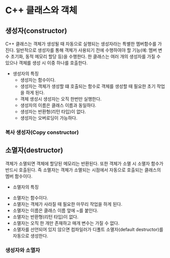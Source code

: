 # C++ 클래스와 객체 
 
 
 ## 생성자(constructor)
C++ 클래스는 객체가 생성될 때 자동으로 실행되는 생성자라는 특별한 멤버함수를 가진다. 일반적으로 생성자를 통해 
객체가 사용되기 전에 수행하여야 할 기능(예: 멤버 변수 초기화, 동적 메모리 할당 등)을 수행한다. 
한 클래스는 여러 개의 생성자를 가질 수 있으나 객체를 생성 시 이중 하나를 호출한다. 
 * 생성자의 특징
   + 생성자는 함수이다. 
   + 생성자는 객체가 생성할 떄 호출되는 함수로 객체를 생성할 때 필요한 초기 작업을 하게 된다. 
   + 객체 생성시 생성자는 오직 한번만 실행한다. 
   + 생성자의 이름은 클래스 이름과 동일하다. 
   + 생성자는 반환형(리턴 타입)이 없다.
   + 생성자는 오버로딩이 가능하다.
   
### 복사 생성자(Copy constructor)


   
   
 ## 소멸자(destructor)
 객체가 소멸되면 객체에 할당된 메모리는 반환된다. 또한 객체가 소멸 시 소멸자 함수가 반드시 호출된다.
 즉 소멸자는 객체가 소멸되는 시점에서 자동으로 호출되는 클래스의 멤버 함수이다.  
  * 소멸자의 특징
   + 소멸자는 함수이다.
   + 소멸자는 객체가 사라질 때 필요한 마무리 작업을 하게 된다.
   + 소멸자는 이름은 클래스 이름 앞에 ~를 붙인다.
   + 소멸자는 반환형(리턴 타입)이 없다. 
   + 소멸자는 오직 한 개만 존재하고 매개 변수는 가질 수 없다.
   + 소멸자를 선언되어 있지 않으면 컴파일러가 디폴트 소멸자(default destructor)를 자동으로 생성한다. 
   
   
### 생성자와 소멸자
